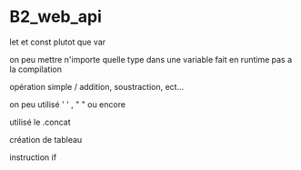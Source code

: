 # B2_web_api

let et const plutot que var

on peu mettre n'importe quelle type dans une variable 
fait en runtime pas a la compilation

opération simple / addition, soustraction, ect...

on peu utilisé ' ' , " " ou encore ` `

utilisé le .concat

création de tableau



instruction if 